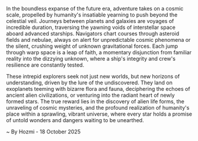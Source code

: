 
In the boundless expanse of the future era, adventure takes on a cosmic scale, propelled by humanity's insatiable yearning to push beyond the celestial veil. Journeys between planets and galaxies are voyages of incredible duration, traversing the yawning voids of interstellar space aboard advanced starships. Navigators chart courses through asteroid fields and nebulae, always on alert for unpredictable cosmic phenomena or the silent, crushing weight of unknown gravitational forces. Each jump through warp space is a leap of faith, a momentary disjunction from familiar reality into the dizzying unknown, where a ship's integrity and crew's resilience are constantly tested.

These intrepid explorers seek not just new worlds, but new horizons of understanding, driven by the lure of the undiscovered. They land on exoplanets teeming with bizarre flora and fauna, deciphering the echoes of ancient alien civilizations, or venturing into the radiant heart of newly formed stars. The true reward lies in the discovery of alien life forms, the unraveling of cosmic mysteries, and the profound realization of humanity's place within a sprawling, vibrant universe, where every star holds a promise of untold wonders and dangers waiting to be unearthed.

~ By Hozmi - 18 October 2025
